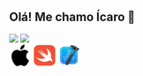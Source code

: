## Olá! Me chamo Ícaro 👋

<div>
 <img height="180em" src="https://github-readme-stats.vercel.app/api?username=icaroliveira&show_icons=true&theme=radical&show_icons=true&count_private=true"/>
  <img height="180em" src="https://github-readme-stats.vercel.app/api/top-langs/?username=icaroliveira&layout=compact&theme=radical"/>
</div>

<div style="display: inline_block">
<img aling="center" reight="30" width="40" src='https://github.com/devicons/devicon/blob/master/icons/apple/apple-original.svg'>
<img aling="center" reight="30" width="40" src='https://github.com/devicons/devicon/blob/master/icons/swift/swift-original.svg'>
<img aling="center" reight="30" width="40" src='https://github.com/devicons/devicon/blob/master/icons/xcode/xcode-original.svg'>
</div>

##

